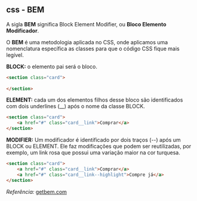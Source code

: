 ## css - BEM

A sigla **BEM** significa Block Element Modifier,
ou **Bloco Elemento Modificador**.

O **BEM** é uma metodologia aplicada no CSS, onde aplicamos uma nomenclatura específica as classes
para que o código CSS fique mais legível.

**BLOCK:** o elemento pai será o bloco.
````html
<section class="card">
    
</section>
````

**ELEMENT:** cada um dos elementos filhos desse bloco
são identificados com dois underlines (__)
após o nome da classe BLOCK.

````html
<section class="card">
    <a href="#" class="card__link">Comprar</a>
</section>
````
**MODIFIER:** Um modificador é identificado por dois traços (--) após um BLOCK ou ELEMENT. Ele faz modificações que podem ser reutilizadas, por exemplo, um link rosa que possui uma variação maior na cor turquesa.
````html
<section class="card">
    <a href="#" class="card__link">Comprar</a>
    <a href="#" class="card__link--highlight">Compre já</a>
</section>
````

*Referência:* [getbem.com](http://getbem.com/introduction/)